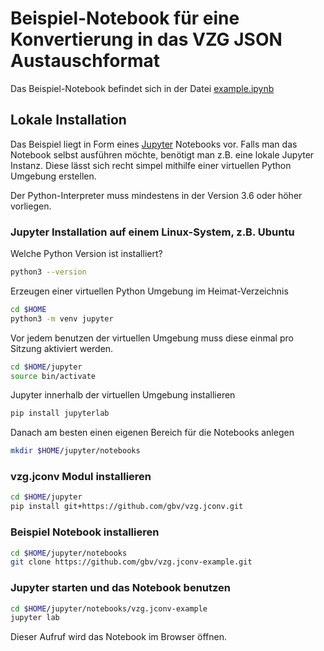 # Beispiel-Notebook für eine Konvertierung in das VZG JSON Austauschformat

Das Beispiel-Notebook befindet sich in der Datei [example.ipynb](example.ipynb)

## Lokale Installation

Das Beispiel liegt in Form eines [Jupyter](https://jupyter.org "Jupyter Homepage") Notebooks vor.
Falls man das Notebook selbst ausführen möchte, benötigt man z.B. eine lokale Jupyter Instanz.
Diese lässt sich recht simpel mithilfe einer virtuellen Python Umgebung erstellen.

Der Python-Interpreter muss mindestens in der Version 3.6 oder höher vorliegen.

### Jupyter Installation auf einem Linux-System, z.B. Ubuntu

Welche Python Version ist installiert?

```bash
python3 --version
```

Erzeugen einer virtuellen Python Umgebung im Heimat-Verzeichnis

```bash
cd $HOME
python3 -m venv jupyter
```

Vor jedem benutzen der virtuellen Umgebung muss diese einmal pro Sitzung aktiviert werden.

```bash
cd $HOME/jupyter
source bin/activate
```

Jupyter innerhalb der virtuellen Umgebung installieren

```bash
pip install jupyterlab
```

Danach am besten einen eigenen Bereich für die Notebooks anlegen

```bash
mkdir $HOME/jupyter/notebooks
```

### vzg.jconv Modul installieren

```bash
cd $HOME/jupyter
pip install git+https://github.com/gbv/vzg.jconv.git
```

### Beispiel Notebook installieren

```bash
cd $HOME/jupyter/notebooks
git clone https://github.com/gbv/vzg.jconv-example.git
```
### Jupyter starten und das Notebook benutzen

```bash
cd $HOME/jupyter/notebooks/vzg.jconv-example
jupyter lab
```
Dieser Aufruf wird das Notebook im Browser öffnen.
